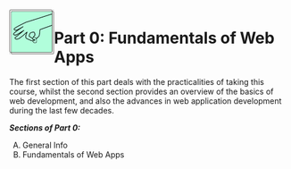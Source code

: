 <h1>
<img src="https://raw.githubusercontent.com/katerina-tziala/fullstackopen2019/master/documentation_images/part1_logo.png" alt="part logo" width="80" height="80" align="left" >
<br/>Part 0: Fundamentals of Web Apps<br/>
</h1>

The first section of this part deals with the practicalities of taking this course, whilst the second section provides an overview of the basics of web development, and also the advances in web application development during the last few decades.

***Sections of Part 0:***

<ol type="A">
  <li>General Info</li>
  <li>Fundamentals of Web Apps</li>
</ol>

